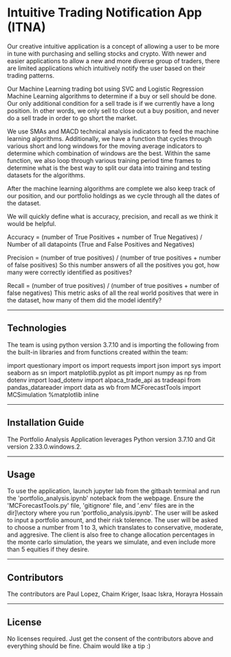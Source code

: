 # Intuitive Trading Notification App (ITNA)

Our creative intuitive application is a concept of allowing a user to be more in tune with purchasing and selling stocks and crypto. With newer and easier applications to allow a new and more diverse group of traders, there are limited applications which intuitively notify the user based on their trading patterns. 

Our Machine Learning trading bot using SVC and Logistic Regression Machine Learning algorithms to determine if a buy or sell should be done. Our only additional condition for a sell trade is if we currently have a long position. In other words, we only sell to close out a buy position, and never do a sell trade in order to go short the market.

We use SMAs and MACD technical analysis indicators to feed the machine learning algorithms. Additionally, we have a function that cycles through various short and long windows for the moving average indicators to determine which combination of windows are the best. Within the same function, we also loop through various training period time frames to determine what is the best way to split our data into training and testing datasets for the algorithms.

After the machine learning algorithms are complete we also keep track of our position, and our portfolio holdings as we cycle through all the dates of the dataset.


We will quickly define what is accuracy, precision, and recall as we think it would be helpful.

Accuracy = (number of True Positives + number of True Negatives) / Number of all datapoints (True and False Positives and Negatives)

Precision = (number of true positives) / (number of true positives + number of false positives)
So this number answers of all the positives you got, how many were correctly identified as positives?

Recall = (number of true positives) / (number of true positives + number of false negatives)
This metric asks of all the real world positives that were in the dataset, how many of them did the model identify?

---

## Technologies

The team is using python version 3.7.10 and is importing the following from the built-in libraries and from functions created within the team:

import questionary
import os
import requests
import json
import sys
import seaborn as sn
import matplotlib.pyplot as plt
import numpy as np
from dotenv import load_dotenv
import alpaca_trade_api as tradeapi
from pandas_datareader import data as wb
from MCForecastTools import MCSimulation
%matplotlib inline

---

## Installation Guide

The Portfolio Analysis Application leverages Python version 3.7.10 and Git version 2.33.0.windows.2.

---

## Usage

To use the application, launch jupyter lab from the gitbash terminal and run the 'portfolio_analysis.ipynb' noteback from the webpage. Ensure the 'MCForecastTools.py' file, 'gitignore' file, and '.env' files are in the dir]\ectory where you run 'portfolio_analysis.ipynb'.
The user will be asked to input a portfolio amount, and their risk tolerence. The user will be asked to choose a number from 1 to 3, which translates to conservative, moderate, and aggresive. The client is also free to change allocation percentages in the monte carlo simulation, the years we simulate, and even include more than 5 equities if they desire. 

---

## Contributors

The contributors are Paul Lopez, Chaim Kriger, Isaac Iskra, Horayra Hossain

---

## License
No licenses required. Just get the consent of the contributors above and everything should be fine.
Chaim would like a tip :)
